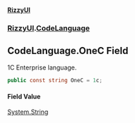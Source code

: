 #### [RizzyUI](index 'index')
### [RizzyUI](RizzyUI 'RizzyUI').[CodeLanguage](RizzyUI.CodeLanguage 'RizzyUI.CodeLanguage')

## CodeLanguage.OneC Field

1C Enterprise language.

```csharp
public const string OneC = 1c;
```

#### Field Value
[System.String](https://docs.microsoft.com/en-us/dotnet/api/System.String 'System.String')